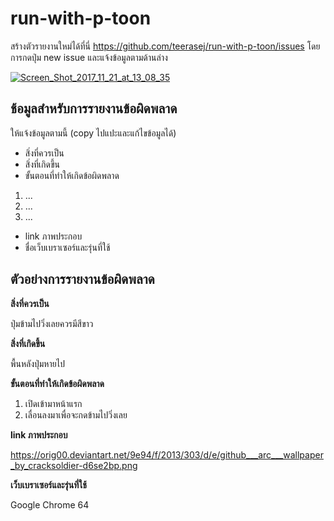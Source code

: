 # run-with-p-toon

สร้างตัวรายงานใหม่ได้ที่นี่ https://github.com/teerasej/run-with-p-toon/issues
โดยการกดปุ่ม new issue และแจ้งข้อมูลตามด้านล่าง

<a href="https://ibb.co/ihdcv6"><img src="https://preview.ibb.co/gmtAF6/Screen_Shot_2017_11_21_at_13_08_35.png" alt="Screen_Shot_2017_11_21_at_13_08_35" border="0"></a>

## ช้อมูลสำหรับการรายงานข้อผิดพลาด

ให้แจ้งข้อมูลตามนี้ (copy ไปแปะและแก้ไขข้อมูลได้)

- สิ่งที่ควรเป็น
- สิ่งที่เกิดขึ้น
- ขั้นตอนที่ทำให้เกิดข้อผิดพลาด
1. ...
2. ...
3. ...

- link ภาพประกอบ
- ชื่อเว็บเบราเซอร์และรุ่นที่ใช้

## ตัวอย่างการรายงานข้อผิดพลาด

**สิ่งที่ควรเป็น**

ปุ่มข้ามไปวิ่งเลยควรมีสีขาว

**สิ่งที่เกิดขึ้น**

พื้นหลังปุ่มหายไป


**ขั้นตอนที่ทำให้เกิดข้อผิดพลาด**
1. เปิดเข้ามาหน้าแรก 
2. เลื่อนลงมาเพื่อจะกดข้ามไปวิ่งเลย

**link ภาพประกอบ**

https://orig00.deviantart.net/9e94/f/2013/303/d/e/github___arc___wallpaper_by_cracksoldier-d6se2bp.png

**เว็บเบราเซอร์และรุ่นที่ใช้**

Google Chrome 64

